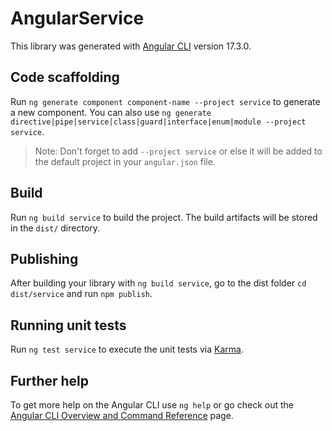 # AngularService

This library was generated with [Angular CLI](https://github.com/angular/angular-cli) version 17.3.0.

## Code scaffolding

Run `ng generate component component-name --project service` to generate a new component. You can also use `ng generate directive|pipe|service|class|guard|interface|enum|module --project service`.

> Note: Don't forget to add `--project service` or else it will be added to the default project in your `angular.json` file.

## Build

Run `ng build service` to build the project. The build artifacts will be stored in the `dist/` directory.

## Publishing

After building your library with `ng build service`, go to the dist folder `cd dist/service` and run `npm publish`.

## Running unit tests

Run `ng test service` to execute the unit tests via [Karma](https://karma-runner.github.io).

## Further help

To get more help on the Angular CLI use `ng help` or go check out the [Angular CLI Overview and Command Reference](https://angular.io/cli) page.
